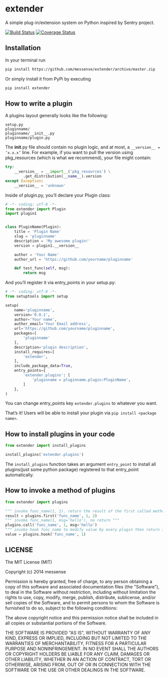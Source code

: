 extender
========
A simple plug-in/extension system on Python inspired by Sentry project.

[![Build Status](https://travis-ci.org/messense/extender.svg)](https://travis-ci.org/messense/extender)
[![Coverage Status](https://coveralls.io/repos/messense/extender/badge.png)](https://coveralls.io/r/messense/extender)

## Installation
In your terminal run

```bash
pip install https://github.com/messense/extender/archive/master.zip
```

Or simply install it from PyPi by executing

```bash
pip install extender
```

## How to write a plugin

A plugins layout generally looks like the following:

    setup.py
    pluginname/
    pluginname/__init__.py
    pluginname/plugin.py

The __init__.py file should contain no plugin logic, and at most, a `__version__ = ‘x.x.x’` line.
For example, if you want to pull the version using pkg_resources (which is what we recommend), your file might contain:

```python
try:
    __version__ = __import__('pkg_resources') \
        .get_distribution(__name__).version
except Exception:
    __version__ = 'unknown'
```

Inside of plugin.py, you’ll declare your Plugin class:

```python
# -*- coding: utf-8 -*-
from extender import Plugin
import plugin1


class PluginName(Plugin):
    title = 'Plugin Name'
    slug = 'pluginname'
    description = 'My awesome plugin!'
    version = plugin1.__version__

    author = 'Your Name'
    author_url = 'https://github.com/yourname/pluginname'

    def test_func(self, msg):
        return msg
```

And you’ll register it via entry_points in your setup.py:

```python
# -*- coding: utf-8 -*-
from setuptools import setup

setup(
    name='pluginname',
    version='0.0.1',
    author='Your name',
    author_email='Your Email address',
    url='https://github.com/yourname/pluginname',
    packages=[
        'pluginname'
    ],
    description='plugin description',
    install_requires=[
        'extender',
    ],
    include_package_data=True,
    entry_points={
        'extender.plugins': [
            'pluginname = pluginname.plugin:PluginName',
        ]
    },
)
```

You can change entry_points key `extender.plugins` to whatever you want.

That’s it! Users will be able to install your plugin via `pip install <package name>`.

## How to install plugins in your code

```python
from extender import install_plugins

install_plugins('extender.plugins')
```

The `install_plugins` function takes an argument `entry_point` to install all plugins(just some python package)
registered to that entry_point automatically.

## How to invoke a method of plugins

```python
from extender import plugins

""" invoke func_name(1, 2), return the result of the first called method """
result = plugins.first('func_name', 1, 2)
""" invoke func_name(1, msg='hello'), no return """
plugins.call('func_name', 1, msg='hello')
""" invoke hook func_name to modify value by every plugin then return it """
value = plugins.hook('func_name', 1)
```

## LICENSE

The MIT License (MIT)

Copyright (c) 2014 messense

Permission is hereby granted, free of charge, to any person obtaining a copy
of this software and associated documentation files (the "Software"), to deal
in the Software without restriction, including without limitation the rights
to use, copy, modify, merge, publish, distribute, sublicense, and/or sell
copies of the Software, and to permit persons to whom the Software is
furnished to do so, subject to the following conditions:

The above copyright notice and this permission notice shall be included in all
copies or substantial portions of the Software.

THE SOFTWARE IS PROVIDED "AS IS", WITHOUT WARRANTY OF ANY KIND, EXPRESS OR
IMPLIED, INCLUDING BUT NOT LIMITED TO THE WARRANTIES OF MERCHANTABILITY,
FITNESS FOR A PARTICULAR PURPOSE AND NONINFRINGEMENT. IN NO EVENT SHALL THE
AUTHORS OR COPYRIGHT HOLDERS BE LIABLE FOR ANY CLAIM, DAMAGES OR OTHER
LIABILITY, WHETHER IN AN ACTION OF CONTRACT, TORT OR OTHERWISE, ARISING FROM,
OUT OF OR IN CONNECTION WITH THE SOFTWARE OR THE USE OR OTHER DEALINGS IN THE
SOFTWARE.
